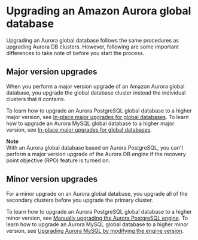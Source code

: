 # Upgrading an Amazon Aurora global database<a name="aurora-global-database-upgrade"></a>

Upgrading an Aurora global database follows the same procedures as upgrading Aurora DB clusters\. However, following are some important differences to take note of before you start the process\.

## Major version upgrades<a name="aurora-global-database-upgrade.major"></a>

When you perform a major version upgrade of an Amazon Aurora global database, you upgrade the global database cluster instead the individual clusters that it contains\.

To learn how to upgrade an Aurora PostgreSQL global database to a higher major version, see [In\-place major upgrades for global databases](USER_UpgradeDBInstance.PostgreSQL.md#USER_UpgradeDBInstance.PostgreSQL.GlobalDB)\. To learn how to upgrade an Aurora MySQL global database to a higher major version, see [In\-place major upgrades for global databases](AuroraMySQL.Updates.MajorVersionUpgrade.md#AuroraMySQL.Upgrading.GlobalDB)\.

**Note**  
With an Aurora global database based on Aurora PostgreSQL, you can't perform a major version upgrade of the Aurora DB engine if the recovery point objective \(RPO\) feature is turned on\.

## Minor version upgrades<a name="aurora-global-database-upgrade.minor"></a>

For a minor upgrade on an Aurora global database, you upgrade all of the secondary clusters before you upgrade the primary cluster\.

To learn how to upgrade an Aurora PostgreSQL global database to a higher minor version, see [Manually upgrading the Aurora PostgreSQL engine](USER_UpgradeDBInstance.PostgreSQL.md#USER_UpgradeDBInstance.Upgrading.Manual)\. To learn how to upgrade an Aurora MySQL global database to a higher minor version, see [Upgrading Aurora MySQL by modifying the engine version](AuroraMySQL.Updates.Patching.md#AuroraMySQL.Updates.Patching.ModifyEngineVersion)\.